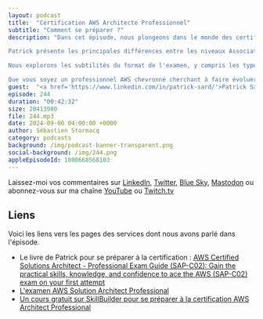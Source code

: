 ```yaml
---
layout: podcast
title:  "Certification AWS Architecte Professionnel"
subtitle: "Comment se préparer ?"
description: "Dans cet épisode, nous plongeons dans le monde des certifications AWS, et plus particulièrement dans l'examen Solutions Architect - Professional. Rejoignez-nous pour écouter Patrick, un architecte de solutions chevronné qui a une grande expérience de la préparation et de la réussite à cette certification exigeante.

Patrick présente les principales différences entre les niveaux Associate et Professional, en mettant l'accent sur les connaissances et l'expérience avancées requises pour ce dernier. Il partage des informations précieuses sur les quatre domaines couverts par l'examen : conception de la complexité organisationnelle, conception de nouvelles solutions, amélioration continue des solutions existantes et accélération de la migration et de la modernisation de la charge de travail.

Nous explorons les subtilités du format de l'examen, y compris les types de questions, les stratégies de gestion du temps et l'importance de comprendre le cadre bien architecturé d'AWS. Patrick aborde également les meilleures ressources pour la préparation à l'examen, telles que la documentation officielle d'AWS, les examens pratiques et son propre livre, « AWS Certified Solutions Architect Professional Exam Guide » (Guide d'examen professionnel de l'architecte de solutions certifié AWS).

Que vous soyez un professionnel AWS chevronné cherchant à faire évoluer sa carrière ou que vous commenciez à peine votre voyage dans le cloud, cet épisode offre des conseils précieux sur la façon d'aborder l'examen AWS Certified Solutions Architect - Professional et d'atteindre vos objectifs de certification."
guest:  "<a href='https://www.linkedin.com/in/patrick-sard/'>Patrick Sard</a>, Solution Architect, AWS."
episode: 244
duration: "00:42:32" 
size: 20413980
file: 244.mp3
date: 2024-09-06 04:00:00 +0000
author: Sébastien Stormacq
category: podcasts
background: /img/podcast-banner-transparent.png
social-background: /img/244.png
appleEpisodeId: 1000668568103
---
```


Laissez-moi vos commentaires sur [LinkedIn](https://www.linkedin.com/in/sebastienstormacq/), [Twitter](https://twitter.com/sebsto), [Blue Sky](https://bsky.app/profile/sebsto.bsky.social), [Mastodon](https://awscommunity.social/@sebsto) ou abonnez-vous sur ma chaîne [YouTube](https://www.youtube.com/sebsto) ou [Twitch.tv](https://www.twitch.tv/sebAWS)

## Liens

Voici les liens vers les pages des services dont nous avons parlé dans l'épisode.

- Le livre de Patrick pour se préparer à la certification : [AWS Certified Solutions Architect - Professional Exam Guide (SAP-C02): Gain the practical skills, knowledge, and confidence to ace the AWS (SAP-C02) exam on your first attempt](https://www.amazon.com/AWS-Certified-Solutions-Architect-Professional/dp/1801813132)
- [L'examen AWS Solution Architect Professional](https://aws.amazon.com/certification/certified-solutions-architect-professional/)
- [Un cours gratuit sur SkillBuilder pour se préparer à la certification AWS Architect Professional](https://explore.skillbuilder.aws/learn/course/external/view/elearning/14951/exam-prep-standard-course-aws-certified-solutions-architect-professional-sap-c02)
